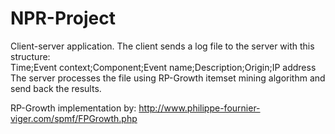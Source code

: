 # NPR-Project
Client-server application. The client sends a log file to the server with this structure:\
Time;Event context;Component;Event name;Description;Origin;IP address\
The server processes the file using RP-Growth itemset mining algorithm and send back the results.

RP-Growth implementation by:
http://www.philippe-fournier-viger.com/spmf/FPGrowth.php
